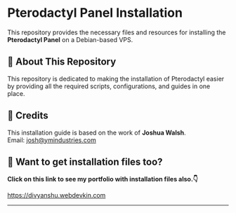 # Pterodactyl Panel Installation  

This repository provides the necessary files and resources for installing the **Pterodactyl Panel** on a Debian-based VPS.  

## 📌 About This Repository  
This repository is dedicated to making the installation of Pterodactyl easier by providing all the required scripts, configurations, and guides in one place.  

## 📝 Credits  
This installation guide is based on the work of **Joshua Walsh**.  
Email: [josh@ymindustries.com](mailto:josh@ymindustries.com)  

## 🧾 Want to get installation files too?

**Click on this link to see my portfolio with installation files also.👇**

https://divyanshu.webdevkin.com

---
